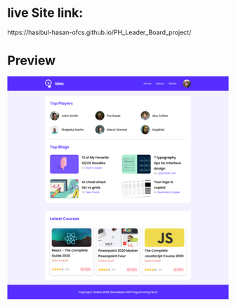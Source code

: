 <h1>live Site link:</h1>
 https://hasibul-hasan-ofcs.github.io/PH_Leader_Board_project/

<h1>Preview</h1>
<img src="images/preview/preview.png" alt="preview image of the website"/>
